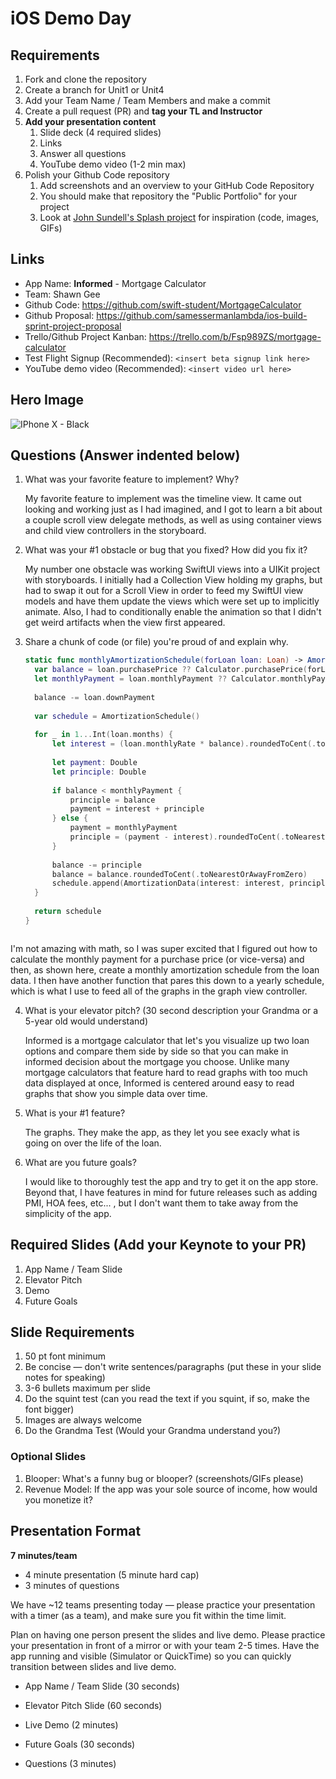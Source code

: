 # iOS Demo Day

## Requirements

1. Fork and clone the repository
2. Create a branch for Unit1 or Unit4
3. Add your Team Name / Team Members and make a commit
4. Create a pull request (PR) and **tag your TL and Instructor**
5. **Add your presentation content**
    1. Slide deck (4 required slides)
    2. Links
    3. Answer all questions 
    4. YouTube demo video (1-2 min max)
6. Polish your Github Code repository
    1. Add screenshots and an overview to your GitHub Code Repository
    2. You should make that repository the "Public Portfolio" for your project
    3. Look at [John Sundell's Splash project](https://github.com/JohnSundell/Splash) for inspiration (code, images, GIFs)


## Links

* App Name: **Informed** - Mortgage Calculator
* Team: Shawn Gee
* Github Code: https://github.com/swift-student/MortgageCalculator
* Github Proposal: https://github.com/samessermanlambda/ios-build-sprint-project-proposal
* Trello/Github Project Kanban: https://trello.com/b/Fsp989ZS/mortgage-calculator
* Test Flight Signup (Recommended): `<insert beta signup link here>`
* YouTube demo video (Recommended): `<insert video url here>`

## Hero Image

![IPhone X - Black](https://raw.githubusercontent.com/swift-student/iOS-Demo-Day/Unit1/img/IPhone%20X%20-%20Black.jpg)

## Questions (Answer indented below)

1. What was your favorite feature to implement? Why?

    My favorite feature to implement was the timeline view. It came out looking and working just as I had imagined, and I got to learn a bit about a couple scroll view delegate methods, as well as using container views and child view controllers in the storyboard.

2. What was your #1 obstacle or bug that you fixed? How did you fix it?

    My number one obstacle was working SwiftUI views into a UIKit project with storyboards. I initially had a Collection View holding my graphs, but had to swap it out for a Scroll View in order to feed my SwiftUI view models and have them update the views which were set up to implicitly animate. Also, I had to conditionally enable the animation so that I didn't get weird artifacts when the view first appeared.
  
3. Share a chunk of code (or file) you're proud of and explain why.

    ```swift
    static func monthlyAmortizationSchedule(forLoan loan: Loan) -> AmortizationSchedule {
      var balance = loan.purchasePrice ?? Calculator.purchasePrice(forLoan: loan)
      let monthlyPayment = loan.monthlyPayment ?? Calculator.monthlyPayment(forLoan: loan)
      
      balance -= loan.downPayment
      
      var schedule = AmortizationSchedule()
      
      for _ in 1...Int(loan.months) {
          let interest = (loan.monthlyRate * balance).roundedToCent(.toNearestOrAwayFromZero)
          
          let payment: Double
          let principle: Double
          
          if balance < monthlyPayment {
              principle = balance
              payment = interest + principle
          } else {
              payment = monthlyPayment
              principle = (payment - interest).roundedToCent(.toNearestOrAwayFromZero)
          }
                      
          balance -= principle
          balance = balance.roundedToCent(.toNearestOrAwayFromZero)
          schedule.append(AmortizationData(interest: interest, principle: principle, balance: balance))
      }
      
      return schedule
    }
  ```
  ```
  
  I'm not amazing with math, so I was super excited that I figured out how to calculate the monthly payment for a purchase price (or vice-versa) and then, as shown here, create a monthly amortization schedule from the loan data. I then have another function that pares this down to a yearly schedule, which is what I use to feed all of the graphs in the graph view controller.
  
4. What is your elevator pitch? (30 second description your Grandma or a 5-year old would understand)

    Informed is a mortgage calculator that let's you visualize up two loan options and compare them side by side so that you can make in informed decision about the mortgage you choose. Unlike many mortgage calculators that feature hard to read graphs with too much data displayed at once, Informed is centered around easy to read graphs that show you simple data over time.  

5. What is your #1 feature?

    The graphs. They make the app, as they let you see exacly what is going on over the life of the loan. 

6. What are you future goals?

    I would like to thoroughly test the app and try to get it on the app store. Beyond that, I have features in mind for future releases such as adding PMI, HOA fees, etc... , but I don't want them to take away from the simplicity of the app.

## Required Slides (Add your Keynote to your PR)

1. App Name / Team Slide
2. Elevator Pitch
3. Demo
4. Future Goals

## Slide Requirements

1. 50 pt font minimum
2. Be concise — don't write sentences/paragraphs (put these in your slide notes for speaking)
3. 3-6 bullets maximum per slide
4. Do the squint test (can you read the text if you squint, if so, make the font bigger)
6. Images are always welcome
7. Do the Grandma Test (Would your Grandma understand you?)

### Optional Slides

1. Blooper: What's a funny bug or blooper? (screenshots/GIFs please)
2. Revenue Model: If the app was your sole source of income, how would you monetize it?

## Presentation Format

**7 minutes/team**

* 4 minute presentation (5 minute hard cap)
* 3 minutes of questions

We have ~12 teams presenting today — please practice your presentation with a timer (as a team), and make sure you fit within the time limit.

Plan on having one person present the slides and live demo. Please practice your presentation in front of a mirror or with your team 2-5 times. Have the app running and visible (Simulator or QuickTime) so you can quickly transition between slides and live demo.

* App Name / Team Slide (30 seconds)
* Elevator Pitch Slide (60 seconds)
* Live Demo (2 minutes)
* Future Goals (30 seconds)
* Questions (3 minutes)

  ```